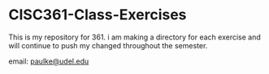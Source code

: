 # CISC361-Class-Exercises

This is my repository for 361. i am making a directory for each exercise and 
will continue to push my changed throughout the semester.

email:    paulke@udel.edu
